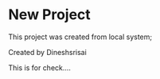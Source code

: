 # New Project

This project was created from local system;

Created by Dineshsrisai

This is for check....